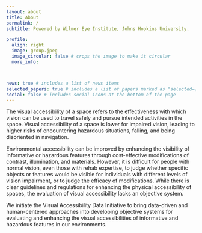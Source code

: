 ```yaml
---
layout: about
title: About
permalink: /
subtitle: Powered by Wilmer Eye Institute, Johns Hopkins University.

profile:
  align: right
  image: group.jpeg
  image_circular: false # crops the image to make it circular
  more_info: 



news: true # includes a list of news items
selected_papers: true # includes a list of papers marked as "selected={true}"
social: false # includes social icons at the bottom of the page
---
```


The visual accessibility of a space refers to the effectiveness with which vision can be used to travel safely and pursue intended activities in the space. Visual accessibility of a space is lower for impaired vision, leading to higher risks of encountering hazardous situations, falling, and being disoriented in navigation. 

Environmental accessibility can be improved by enhancing the visibility of informative or hazardous features through cost-effective modifications of contrast, illumination, and materials. However, it is difficult for people with normal vision, even those with rehab expertise, to judge whether specific objects or features would be visible for individuals with different levels of vision impairment, or to judge the efficacy of modifications. While there is clear guidelines and regulations for enhancing the physical accessibility of spaces, the evaluation of visual accessibility lacks an objective system.

We initiate the Visual Accessibility Data Initiative to bring data-driven and human-centered approaches into developing objective systems for evaluating and enhancing the visual accessibilities of informative and hazardous features in our environments. 

